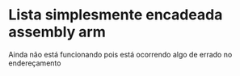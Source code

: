 # Lista simplesmente encadeada assembly arm

Ainda não está funcionando pois está ocorrendo algo de errado no endereçamento
